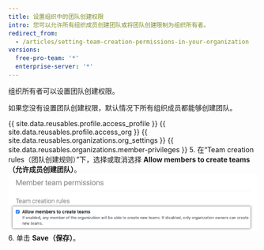 ```yaml
---
title: 设置组织中的团队创建权限
intro: 您可以允许所有组织成员创建团队或将团队创建限制为组织所有者。
redirect_from:
  - /articles/setting-team-creation-permissions-in-your-organization
versions:
  free-pro-team: '*'
  enterprise-server: '*'
---
```


组织所有者可以设置团队创建权限。

如果您没有设置团队创建权限，默认情况下所有组织成员都能够创建团队。

{{ site.data.reusables.profile.access_profile }}
{{ site.data.reusables.profile.access_org }}
{{ site.data.reusables.organizations.org_settings }}
{{ site.data.reusables.organizations.member-privileges }}
5. 在“Team creation rules（团队创建规则）”下，选择或取消选择 **Allow members to create teams（允许成员创建团队）**。 ![允许成员创建团队的复选框](/assets/images/help/organizations/allow-members-to-create-teams.png)
6. 单击 **Save（保存）**。
